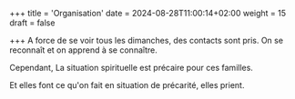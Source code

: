 +++
title = 'Organisation'
date = 2024-08-28T11:00:14+02:00
weight = 15
draft = false

+++
A force de se voir tous les dimanches, des contacts sont pris. On se reconnaît et on apprend à se connaître.

Cependant, La situation spirituelle est précaire pour ces familles.

Et elles font ce qu'on fait en situation de précarité, elles prient.
 